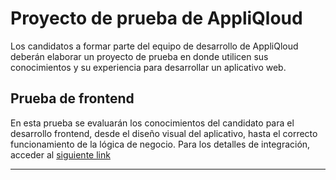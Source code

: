 # Proyecto de prueba de AppliQloud

Los candidatos a formar parte del equipo de desarrollo de AppliQloud deberán elaborar un proyecto de prueba en donde utilicen sus conocimientos y su experiencia para desarrollar un aplicativo web.

## Prueba de frontend

En esta prueba se evaluarán los conocimientos del candidato para el desarrollo frontend, desde el diseño visual del aplicativo, hasta el correcto funcionamiento de la lógica de negocio. Para los detalles de integración, acceder al [siguiente link](./specs/frontend/guide.md)

---
